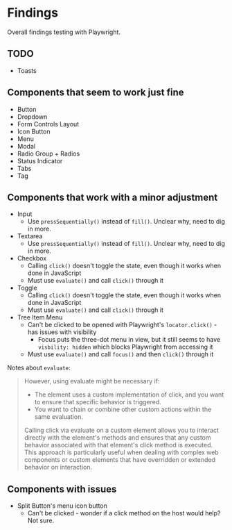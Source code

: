 # Findings

Overall findings testing with Playwright.

## TODO

- Toasts

## Components that seem to work just fine

- Button
- Dropdown
- Form Controls Layout
- Icon Button
- Menu
- Modal
- Radio Group + Radios
- Status Indicator
- Tabs
- Tag

## Components that work with a minor adjustment

- Input
  - Use `pressSequentially()` instead of `fill()`. Unclear why, need to dig in more.
- Textarea
  - Use `pressSequentially()` instead of `fill()`. Unclear why, need to dig in more.
- Checkbox
  - Calling `click()` doesn't toggle the state, even though it works when done in JavaScript
  - Must use `evaluate()` and call `click()` through it
- Toggle
  - Calling `click()` doesn't toggle the state, even though it works when done in JavaScript
  - Must use `evaluate()` and call `click()` through it
- Tree Item Menu
  - Can't be clicked to be opened with Playwright's `locator.click()` - has issues with visibility
    - Focus puts the three-dot menu in view, but it still seems to have `visbility: hidden` which blocks Playwright from accessing it
  - Must use `evaluate()` and call `focus()` and then `click()` through it

Notes about `evaluate`:

> However, using evaluate might be necessary if:
>
> - The element uses a custom implementation of click, and you want to ensure that specific behavior is triggered.
> - You want to chain or combine other custom actions within the same evaluation.
>
> Calling click via evaluate on a custom element allows you to interact directly with the element's methods and ensures that any custom behavior associated with that element's click method is executed. This approach is particularly useful when dealing with complex web components or custom elements that have overridden or extended behavior on interaction.

## Components with issues

- Split Button's menu icon button
  - Can't be clicked - wonder if a click method on the host would help? Not sure.
